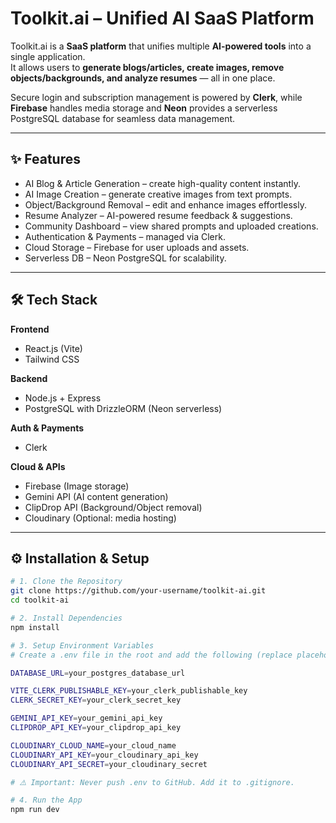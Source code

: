 # Toolkit.ai – Unified AI SaaS Platform

Toolkit.ai is a **SaaS platform** that unifies multiple **AI-powered tools** into a single application.  
It allows users to **generate blogs/articles, create images, remove objects/backgrounds, and analyze resumes** — all in one place.  

Secure login and subscription management is powered by **Clerk**, while **Firebase** handles media storage and **Neon** provides a serverless PostgreSQL database for seamless data management.  

---

## ✨ Features

- AI Blog & Article Generation – create high-quality content instantly.  
- AI Image Creation – generate creative images from text prompts.  
- Object/Background Removal – edit and enhance images effortlessly.  
- Resume Analyzer – AI-powered resume feedback & suggestions.  
- Community Dashboard – view shared prompts and uploaded creations.  
- Authentication & Payments – managed via Clerk.  
- Cloud Storage – Firebase for user uploads and assets.  
- Serverless DB – Neon PostgreSQL for scalability.  

---

## 🛠️ Tech Stack

**Frontend**
- React.js (Vite)  
- Tailwind CSS  

**Backend**
- Node.js + Express  
- PostgreSQL with DrizzleORM (Neon serverless)  

**Auth & Payments**
- Clerk  

**Cloud & APIs**
- Firebase (Image storage)  
- Gemini API (AI content generation)  
- ClipDrop API (Background/Object removal)  
- Cloudinary (Optional: media hosting)  

---

## ⚙️ Installation & Setup

```bash
# 1. Clone the Repository
git clone https://github.com/your-username/toolkit-ai.git
cd toolkit-ai

# 2. Install Dependencies
npm install

# 3. Setup Environment Variables
# Create a .env file in the root and add the following (replace placeholders with your keys):

DATABASE_URL=your_postgres_database_url

VITE_CLERK_PUBLISHABLE_KEY=your_clerk_publishable_key
CLERK_SECRET_KEY=your_clerk_secret_key

GEMINI_API_KEY=your_gemini_api_key
CLIPDROP_API_KEY=your_clipdrop_api_key

CLOUDINARY_CLOUD_NAME=your_cloud_name
CLOUDINARY_API_KEY=your_cloudinary_api_key
CLOUDINARY_API_SECRET=your_cloudinary_secret

# ⚠️ Important: Never push .env to GitHub. Add it to .gitignore.

# 4. Run the App
npm run dev

